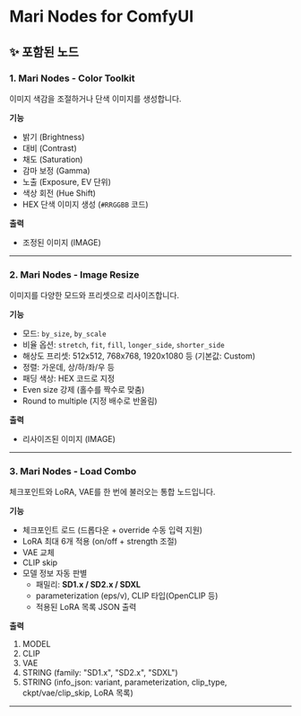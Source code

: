 # Mari Nodes for ComfyUI

## ✨ 포함된 노드

### 1. Mari Nodes - Color Toolkit
이미지 색감을 조절하거나 단색 이미지를 생성합니다.

**기능**
- 밝기 (Brightness)
- 대비 (Contrast)
- 채도 (Saturation)
- 감마 보정 (Gamma)
- 노출 (Exposure, EV 단위)
- 색상 회전 (Hue Shift)
- HEX 단색 이미지 생성 (`#RRGGBB` 코드)

**출력**
- 조정된 이미지 (IMAGE)

---

### 2. Mari Nodes - Image Resize
이미지를 다양한 모드와 프리셋으로 리사이즈합니다.

**기능**
- 모드: `by_size`, `by_scale`
- 비율 옵션: `stretch`, `fit`, `fill`, `longer_side`, `shorter_side`
- 해상도 프리셋: 512x512, 768x768, 1920x1080 등 (기본값: Custom)
- 정렬: 가운데, 상/하/좌/우 등
- 패딩 색상: HEX 코드로 지정
- Even size 강제 (홀수를 짝수로 맞춤)
- Round to multiple (지정 배수로 반올림)

**출력**
- 리사이즈된 이미지 (IMAGE)

---

### 3. Mari Nodes - Load Combo
체크포인트와 LoRA, VAE를 한 번에 불러오는 통합 노드입니다.

**기능**
- 체크포인트 로드 (드롭다운 + override 수동 입력 지원)
- LoRA 최대 6개 적용 (on/off + strength 조절)
- VAE 교체
- CLIP skip
- 모델 정보 자동 판별
  - 패밀리: **SD1.x / SD2.x / SDXL**
  - parameterization (eps/v), CLIP 타입(OpenCLIP 등)
  - 적용된 LoRA 목록 JSON 출력

**출력**
1. MODEL  
2. CLIP  
3. VAE  
4. STRING (family: "SD1.x", "SD2.x", "SDXL")  
5. STRING (info_json: variant, parameterization, clip_type, ckpt/vae/clip_skip, LoRA 목록)

---

